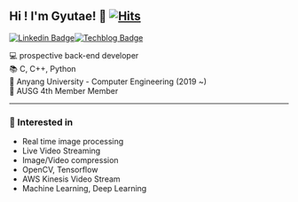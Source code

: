 ## Hi ! I'm Gyutae! 👋 [![Hits](https://hits.seeyoufarm.com/api/count/incr/badge.svg?url=https%3A%2F%2Fgithub.com%2FNoNAMe-0x16%2Fhit-counter&count_bg=%2379C83D&title_bg=%23555555&icon=&icon_color=%23E7E7E7&title=hits&edge_flat=false)](https://hits.seeyoufarm.com)
[![Linkedin Badge](http://img.shields.io/badge/-Linkedin-0077B5?style=flat-square&logo=Linkedin&link=https://www.linkedin.com/in/%EA%B7%9C%ED%83%9C-%EC%98%A4-b26582189/)](https://www.linkedin.com/in/%EA%B7%9C%ED%83%9C-%EC%98%A4-b26582189/)[![Techblog Badge](http://img.shields.io/badge/-Techblog-00C300?style=flat-square&logo=NativeScript&link=https://blog.naver.com/einokt)](https://blog.naver.com/einokt)

💻 prospective back-end developer<br/>
📚 C, C++, Python<br/>
🏫 Anyang University - Computer Engineering (2019 ~)<br/>
📜 AUSG 4th Member
Member<br/>
* * *
### 📜 Interested in
* Real time image processing
* Live Video Streaming
* Image/Video compression
* OpenCV, Tensorflow
* AWS Kinesis Video Stream
* Machine Learning, Deep Learning
